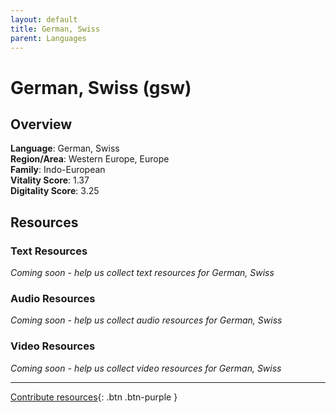 ```yaml
---
layout: default
title: German, Swiss
parent: Languages
---
```


# German, Swiss (gsw)

## Overview

**Language**: German, Swiss  
**Region/Area**: Western Europe, Europe  
**Family**: Indo-European  
**Vitality Score**: 1.37  
**Digitality Score**: 3.25  

## Resources

### Text Resources
*Coming soon - help us collect text resources for German, Swiss*

### Audio Resources
*Coming soon - help us collect audio resources for German, Swiss*

### Video Resources
*Coming soon - help us collect video resources for German, Swiss*

---

[Contribute resources](https://fairtrain.github.io/){: .btn .btn-purple }
